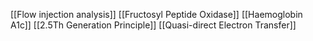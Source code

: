 [[Flow injection analysis]]
[[Fructosyl Peptide Oxidase]]
[[Haemoglobin A1c]]
[[2.5Th Generation Principle]]
[[Quasi-direct Electron Transfer]]
